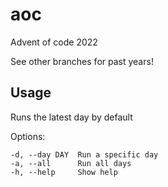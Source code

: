 # aoc

Advent of code 2022

See other branches for past years!

## Usage

Runs the latest day by default

Options:

```
-d, --day DAY  Run a specific day
-a, --all      Run all days
-h, --help     Show help
```
